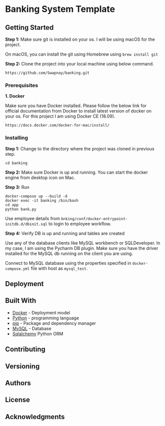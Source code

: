# Banking System Template



## Getting Started

**Step 1:** Make sure git is installed on your os. I will be using macOS for the project.

On macOS, you can install the git using Homebrew using ```brew install git```

**Step 2:** Clone the project into your local machine using below command.

```https://github.com/Swapnay/banking.git```

### Prerequisites

**1. Docker**

Make sure you have Docker installed. Please follow the below link for official documentation from Docker to install latest version of docker on your os. For this project I am using Docker CE (18.09).

```https://docs.docker.com/docker-for-mac/install/```

### Installing

**Step 1:** Change to the directory where the project was cloned in previous step.

```
cd banking
```

**Step 2:** Make sure Docker is up and running. You can start the docker engine from desktop icon on Mac.

**Step 3:** Run

```
docker-compose up --build -d
docker exec -it banking /bin/bash
cd app
python bank.py
```
Use employee details from ```bnking/conf/docker-entrypoint-initdb.d/dbinit.sql``` to login to employee workflow.

**Step 4:** Verify DB is up and running and tables are created

Use any of the database clients like MySQL workbench or SQLDeveloper. In my case, I am using the Pycharm DB plugin. Make sure you have the driver installed for the MySQL db running on the client you are using.

Connect to MySQL database using the properties specified in ```docker-compose.yml``` file with host as ```mysql_test```.


## Deployment

## Built With

* [Docker](http://www.dropwizard.io/1.0.2/docs/) -  Deployment model
* [Python](https://rometools.github.io/rome/) - programming language
* [pip](https://rometools.github.io/rome/) - Package and dependency manager
* [MySQL](https://rometools.github.io/rome/) - Database
* [Sqlalchemy](https://www.sqlalchemy.org/download.html) Python ORM

## Contributing

## Versioning

## Authors

## License

## Acknowledgments
